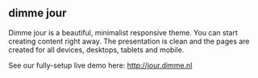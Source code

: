 ## dimme jour ##

Dimme jour is a beautiful, minimalist responsive theme. You can start creating content right away. The presentation is clean and the pages are created for all devices, desktops, tablets and mobile. 
 
See our fully-setup live demo here: http://jour.dimme.nl
 
